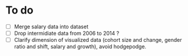 # To do
- [ ] Merge salary data into dataset
- [ ] Drop intermidiate data from 2006 to 2014 ?
- [ ] Clarify dimension of visualized data (cohort size and change, gender ratio and shift, salary and growth), avoid hodgepodge.
